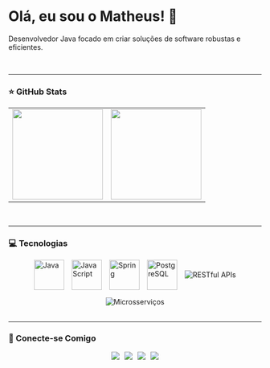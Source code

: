 <h1>Olá, eu sou o Matheus! 👋</h1>
<p>Desenvolvedor Java focado em criar soluções de software robustas e eficientes.</p>

<br/>

---

### ⭐ GitHub Stats
<div align="center">
  <table border="0" cellpadding="0" cellspacing="0">
    <tr align="center">
      <td>
        <img height="180em" src="https://github-readme-stats.vercel.app/api?username=Matheus-Nisholas&show_icons=true&theme=tokyonight&include_all_commits=true&count_private=true"/>
      </td>
      <td>
        <img height="180em" src="https://github-readme-stats.vercel.app/api/top-langs/?username=Matheus-Nisholas&layout=compact&langs_count=6&theme=tokyonight"/>
      </td>
    </tr>
  </table>
</div>

<br/>

---

### 💻 Tecnologias
<div style="display: flex; gap: 15px; flex-wrap: wrap; align-items: center; justify-content: center;">
    <img src="https://cdn.jsdelivr.net/gh/devicons/devicon/icons/java/java-original-wordmark.svg" alt="Java" width="60" height="60"/>
    <img src="https://cdn.jsdelivr.net/gh/devicons/devicon/icons/javascript/javascript-original.svg" alt="JavaScript" width="60" height="60"/>
    <img src="https://cdn.jsdelivr.net/gh/devicons/devicon/icons/spring/spring-original-wordmark.svg" alt="Spring" width="60" height="60"/>
    <img src="https://cdn.jsdelivr.net/gh/devicons/devicon/icons/postgresql/postgresql-original-wordmark.svg" alt="PostgreSQL" width="60" height="60"/>
    <img src="https://img.shields.io/badge/REST_API-000000?style=for-the-badge&logo=api-platform&logoColor=white" alt="RESTful APIs"/>
    <img src="https://img.shields.io/badge/Microsserviços-orange?style=for-the-badge&logo=kubernetes&logoColor=white" alt="Microsserviços"/>
</div>

<br/>

---

### 🔗 Conecte-se Comigo
<div style="display: flex; gap: 10px; flex-wrap: wrap; align-items: center; justify-content: center;">
  <a href="https://www.instagram.com/onisholas_/" target="_blank">
    <img src="https://img.shields.io/badge/-Instagram-%23E4405F?style=for-the-badge&logo=instagram&logoColor=white"/>
  </a>
  <a href="mailto:nisholas.contatos@outlook.com" target="_blank">
    <img src="https://img.shields.io/badge/-Outlook-%230078D4?style=for-the-badge&logo=microsoft-outlook&logoColor=white"/>
  </a>
  <a href="https://www.linkedin.com/in/nisholas-dev/" target="_blank">
    <img src="https://img.shields.io/badge/-LinkedIn-%230077B5?style=for-the-badge&logo=linkedin&logoColor=white"/>
  </a>
  <a href="https://wa.me/5521978910094" target="_blank">
    <img src="https://img.shields.io/badge/WhatsApp-25D366?style=for-the-badge&logo=whatsapp&logoColor=white"/>
  </a>
</div>
